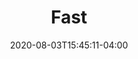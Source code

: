 ---
title: "Fast"
date: 2020-08-03T15:45:11-04:00
type: book

weight: 30

toc: true

# But this in the body to list children pages
# {{< list_children >}}
---